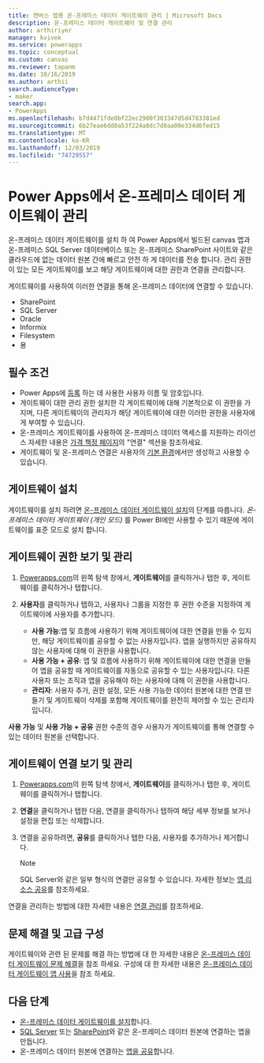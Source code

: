 ```yaml
---
title: 캔버스 앱용 온-프레미스 데이터 게이트웨이 관리 | Microsoft Docs
description: 온-프레미스 데이터 게이트웨이 및 연결 관리
author: arthiriyer
manager: kvivek
ms.service: powerapps
ms.topic: conceptual
ms.custom: canvas
ms.reviewer: tapanm
ms.date: 10/16/2019
ms.author: arthii
search.audienceType:
- maker
search.app:
- PowerApps
ms.openlocfilehash: b7d4471fde0bf22ec2900f303347d5d4783381ed
ms.sourcegitcommit: 6b27eae6dd8a53f224a8dc7d0aa00e334d6fed15
ms.translationtype: MT
ms.contentlocale: ko-KR
ms.lasthandoff: 12/03/2019
ms.locfileid: "74729557"
---
```

# <a name="manage-an-on-premises-data-gateway-in-power-apps"></a>Power Apps에서 온-프레미스 데이터 게이트웨이 관리

온-프레미스 데이터 게이트웨이를 설치 하 여 Power Apps에서 빌드된 canvas 앱과 온-프레미스 SQL Server 데이터베이스 또는 온-프레미스 SharePoint 사이트와 같은 클라우드에 없는 데이터 원본 간에 빠르고 안전 하 게 데이터를 전송 합니다. 관리 권한이 있는 모든 게이트웨이를 보고 해당 게이트웨이에 대한 권한과 연결을 관리합니다.

게이트웨이를 사용하여 이러한 연결을 통해 온-프레미스 데이터에 연결할 수 있습니다.

* SharePoint
* SQL Server
* Oracle
* Informix
* Filesystem
* 용

## <a name="prerequisites"></a>필수 조건

* Power Apps에 [등록](../signup-for-powerapps.md) 하는 데 사용한 사용자 이름 및 암호입니다.
* 게이트웨이 대한 관리 권한 설치한 각 게이트웨이에 대해 기본적으로 이 권한을 가지며, 다른 게이트웨이의 관리자가 해당 게이트웨이에 대한 이러한 권한을 사용자에게 부여할 수 있습니다.
* 온-프레미스 게이트웨이를 사용하여 온-프레미스 데이터 액세스를 지원하는 라이선스 자세한 내용은 [가격 책정 페이지](https://powerapps.microsoft.com/pricing/)의 "연결" 섹션을 참조하세요.
* 게이트웨이 및 온-프레미스 연결은 사용자의 [기본 환경](working-with-environments.md)에서만 생성하고 사용할 수 있습니다.

## <a name="install-a-gateway"></a>게이트웨이 설치

게이트웨이를 설치 하려면 [온-프레미스 데이터 게이트웨이 설치](/data-integration/gateway/service-gateway-install)의 단계를 따릅니다. _온-프레미스 데이터 게이트웨이 (개인 모드)_ 를 Power BI에만 사용할 수 있기 때문에 게이트웨이를 표준 모드로 설치 합니다.

## <a name="view-and-manage-gateway-permissions"></a>게이트웨이 권한 보기 및 관리

1. [Powerapps.com](https://make.powerapps.com?utm_source=padocs&utm_medium=linkinadoc&utm_campaign=referralsfromdoc)의 왼쪽 탐색 창에서, **게이트웨이**를 클릭하거나 탭한 후, 게이트웨이를 클릭하거나 탭합니다.

2. **사용자**를 클릭하거나 탭하고, 사용자나 그룹을 지정한 후 권한 수준을 지정하여 게이트웨이에 사용자를 추가합니다.

   * **사용 가능**:앱 및 흐름에 사용하기 위해 게이트웨이에 대한 연결을 만들 수 있지만, 해당 게이트웨이를 공유할 수 없는 사용자입니다. 앱을 실행하지만 공유하지 않는 사용자에 대해 이 권한을 사용합니다.
   * **사용 가능 + 공유**: 앱 및 흐름에 사용하기 위해 게이트웨이에 대한 연결을 만들어 앱을 공유할 때 게이트웨이를 자동으로 공유할 수 있는 사용자입니다. 다른 사용자 또는 조직과 앱을 공유해야 하는 사용자에 대해 이 권한을 사용합니다.
   * **관리자**: 사용자 추가, 권한 설정, 모든 사용 가능한 데이터 원본에 대한 연결 만들기 및 게이트웨이 삭제를 포함해 게이트웨이를 완전히 제어할 수 있는 관리자입니다.

**사용 가능** 및 **사용 가능 + 공유** 권한 수준의 경우 사용자가 게이트웨이를 통해 연결할 수 있는 데이터 원본을 선택합니다.

## <a name="view-and-manage-gateway-connections"></a>게이트웨이 연결 보기 및 관리

1. [Powerapps.com](https://make.powerapps.com?utm_source=padocs&utm_medium=linkinadoc&utm_campaign=referralsfromdoc)의 왼쪽 탐색 창에서, **게이트웨이**를 클릭하거나 탭한 후, 게이트웨이를 클릭하거나 탭합니다.

2. **연결**을 클릭하거나 탭한 다음, 연결을 클릭하거나 탭하여 해당 세부 정보를 보거나 설정을 편집 또는 삭제합니다.

3. 연결을 공유하려면, **공유**를 클릭하거나 탭한 다음, 사용자를 추가하거나 제거합니다.

    > [!NOTE]
   > SQL Server와 같은 일부 형식의 연결만 공유할 수 있습니다. 자세한 정보는 [앱 리소스 공유](share-app-resources.md)를 참조하세요.

연결을 관리하는 방법에 대한 자세한 내용은 [연결 관리](add-manage-connections.md)를 참조하세요.

## <a name="troubleshooting-and-advanced-configuration"></a>문제 해결 및 고급 구성

게이트웨이와 관련 된 문제를 해결 하는 방법에 대 한 자세한 내용은 [온-프레미스 데이터 게이트웨이 문제 해결](/data-integration/gateway/service-gateway-tshoot)을 참조 하세요. 구성에 대 한 자세한 내용은 [온-프레미스 데이터 게이트웨이 앱 사용](/data-integration/gateway/service-gateway-app)을 참조 하세요.

## <a name="next-steps"></a>다음 단계

* [온-프레미스 데이터 게이트웨이를 설치](/data-integration/gateway/service-gateway-install)합니다.
* [SQL Server](connections/connection-azure-sqldatabase.md) 또는 [SharePoint](connections/connection-sharepoint-online.md)와 같은 온-프레미스 데이터 원본에 연결하는 앱을 만듭니다.
* 온-프레미스 데이터 원본에 연결하는 [앱을 공유](share-app.md)합니다.
